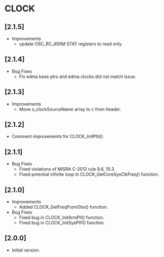 # CLOCK

## [2.1.5]

- Improvements
  - update OSC_RC_400M STAT registers to read only.

## [2.1.4]

- Bug Fixes
  - Fix edma base ptrs and edma clocks did not match issue.

## [2.1.3]

- Improvements
  - Move s_clockSourceName array to c from header.

## [2.1.2]

- Comment improvements for CLOCK_InitPfd()

## [2.1.1]

- Bug Fixes
  - Fixed violations of MISRA C-2012 rule 8.6, 10.3.
  - Fixed potential infinite loop in CLOCK_GetCoreSysClkFreq() function.

## [2.1.0]

- Improvements
  - Added CLOCK_GetFreqFromObs() function.
- Bug Fixes
  - Fixed bug in CLOCK_InitArmPll() function.
  - Fixed bug in CLOCK_InitSysPll1() function.

## [2.0.0]

- Initial version.
